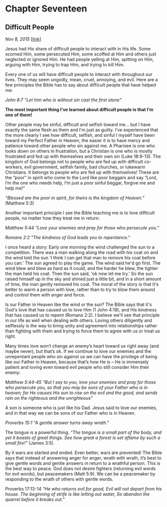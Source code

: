 # Chapter Seventeen
## Difficult People
*Nov 8, 2015*
[[link](https://nccf.church/Blog.aspx?BlogID=41)] 

Jesus had His share of difficult people to interact with in His life. Some scorned Him, some persecuted Him, some scoffed at Him and others just neglected or ignored Him. He had people yelling at Him, spitting on Him, arguing with Him, trying to trap Him, and trying to kill Him.

Every one of us will have difficult people to interact with throughout our lives. They may seem ungodly, mean, cruel, annoying, and evil. Here are a few principles the Bible has to say about difficult people that have helped me:

*John 8:7 "Let him who is without sin cast the first stone"*

**The most important thing I’ve learned about difficult people is that I’m one of them!**

Other people may be sinful, difficult and selfish toward me... but I have exactly the same flesh as them and I'm just as guilty. I’ve experienced that the more clearly I see how difficult, selfish, and sinful I myself have been toward my Perfect Father in Heaven, the easier it is to have mercy and patience toward other people who sin against me. A Pharisee is one who looks down on others in frustration, but a Christian is one who is mostly frustrated and fed up with themselves and their own sin (Luke 18:9-13). The kingdom of God belongs not to people who are fed up with difficult co-workers, evil government, selfish family, bad churches, or lukewarm Christians. It belongs to people who are fed up with themselves! These are the “poor” in spirit who come to the Lord like poor beggars and say “Lord, I’m the one who needs help, I’m just a poor sinful beggar, forgive me and help me!”

*“Blessed are the poor in spirit, for theirs is the kingdom of Heaven.”* (Matthew 5:3)

Another important principle I see the Bible teaching me is to love difficult people, no matter how they treat me in return:

*Matthew 5:44 "Love your enemies and pray for those who persecute you."*

*Romans 2:2 "The kindness of God leads you to repentance."*

I once heard a story: Early one morning the wind challenged the sun to a competition. There was a man walking along the road with his coat on and the wind told the sun 'I think I can get that man to remove his coat before you can.' The sun agreed to play the game. The wind said he'd go first. The wind blew and blew as hard as it could, and the harder he blew, the tighter the man held his coat. Then the sun said, 'ok now let me try.' So the sun raised himself up in the sky and shined just a little bit, and in a short amount of time, the man gently removed his coat. The moral of the story is that it's better to warm a person with love, rather than to try to blow them around and control them with anger and force.

Is our Father in Heaven like the wind or the sun? The Bible says that it's God's love that has caused us to love Him (1 John 4:19), and His kindness that has caused us to repent (Romans 2:2). I believe we'll see that principle in our life as well when dealing with others. Loving others diligently and selflessly is the way to bring unity and agreement into relationships rather than fighting with them and trying to force them to agree with us or treat us right.

Many times love won’t change an enemy’s heart toward us right away (and maybe never), but that’s ok. If we continue to love our enemies and the unrepentant people who sin against us we can have the privilege of being like our Father in Heaven, because that’s how He is – He is immensely patient and loving even toward evil people who still consider Him their enemy:

*Matthew 5:44-45 “But I say to you, love your enemies and pray for those who persecute you, so that you may be sons of your Father who is in heaven; for He causes His sun to rise on the evil and the good, and sends rain on the righteous and the unrighteous”*

A son is someone who is just like his Dad. Jesus said to love our enemies, and in that way we can be sons of our Father who is in Heaven.

*Proverbs 15:1 "A gentle answer turns away wrath."*

The tongue is a powerful thing. *“The tongue is a small part of the body, and yet it boasts of great things. See how great a forest is set aflame by such a small fire!”* (James 3:5).

By it wars are started and ended. Even better, wars are prevented! The Bible says that instead of answering anger for anger, wrath with wrath, it’s best to give gentle words and gentle answers in return to a wrathful person. This is the best way to peace. God does not desire fighters (returning evil words for evil words), but peacemakers (Matt 5:9). We can be a peacemaker by responding to the wrath of others with gentle words.

Proverbs 17:13-14 *“He who returns evil for good, Evil will not depart from his house. The beginning of strife is like letting out water, So abandon the quarrel before it breaks out.”*

